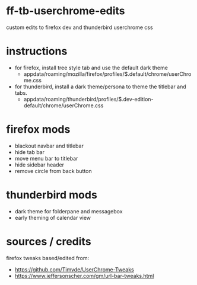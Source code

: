 # ff-tb-userchrome-edits
custom edits to firefox dev and thunderbird userchrome css

# instructions
* for firefox, install tree style tab and use the default dark theme
  * appdata/roaming/mozilla/firefox/profiles/$.default/chrome/userChrome.css
* for thunderbird, install a dark theme/persona to theme the titlebar and tabs.
  * appdata/roaming/thunderbird/profiles/$.dev-edition-default/chrome/userChrome.css

# firefox mods
* blackout navbar and titlebar
* hide tab bar
* move menu bar to titlebar
* hide sidebar header
* remove circle from back button

# thunderbird mods
* dark theme for folderpane and messagebox
* early theming of calendar view

# sources / credits
firefox tweaks based/edited from:
* https://github.com/Timvde/UserChrome-Tweaks
* https://www.jeffersonscher.com/gm/url-bar-tweaks.html 

